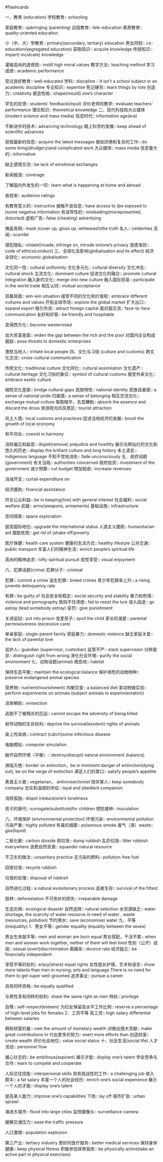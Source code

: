 #flashcards 

一、教育 (education)
学校教育:: schooling
<!--SR:!2023-12-21,2,225-->
家庭教育:: upbringing (parenting) <!--SR:!2023-12-31-20-14,12.9,243-->
远程教育:: tele-education <!--SR:!2023-12-31-20-33,12.9,243-->
素质教育:: quality-oriented education
<!--SR:!2023-12-21,2,227-->
小（中、大）学教育:: primary(secondary, tertiary) education <!--SR:!2023-12-13-17-20,2.4,243-->
男女同校:: co-education(segregated education) <!--SR:!2023-12-28-20-15,9.9,243-->
获取知识:: acquire knowledge <!--SR:!2023-12-13-17-20,2.4,243-->
传授知识:: impart( inculcate) knowledge
<!--SR:!2023-12-21,2,230-->
灌输高尚的道德观:: instill high moral values <!--SR:!2023-12-20-05-50,1.3,203-->
教学方法:: teaching method <!--SR:!2023-12-31-20-04,12.9,243-->
学习成绩:: academic performance
<!--SR:!2023-12-21,2,230-->
受过良好教育:: well-educated <!--SR:!2023-12-13-17-39,2.4,243-->
学科:: discipline - It isn't a school subject or an academic discipline <!--SR:!2023-12-13-17-26,2.4,243-->
专业知识:: expertise <!--SR:!2023-12-31-19-12,12.9,243-->
死记硬背:: learn things by rote <!--SR:!2023-12-13-10-55,2.5,250-->
创造力:: creativity <!--SR:!2023-12-13-22-14,2.4,243-->
塑造性格:: shape(mould) one’s character
<!--SR:!2023-12-21,2,225-->
学生的反馈:: students’ feedback(input) <!--SR:!2023-12-13-17-19,2.4,243-->
评价老师的教学:: evaluate teachers’ performance <!--SR:!2023-12-29-20-12,10.9,243-->
理论知识:: theoretical knowledge <!--SR:!2023-12-30-19-48,11.9,243-->
二、现代科技和大众媒体(modern science and mass media)
信息时代:: information age(era)
<!--SR:!2023-12-21,2,227-->
不断进步的技术:: advancing technology <!--SR:!2023-12-13-17-41,2.4,243-->
跟上科学的发展:: keep ahead of scientific advances
<!--SR:!2023-12-20,1,203-->
获取最新的信息:: acquire the latest messages <!--SR:!2023-12-27-15-48,8.7,243-->
做些厌倦和复杂的工作:: do some tiring(drudgery)and complicated work <!--SR:!2023-12-13-22-22,2.4,243-->
大众媒体:: mass media <!--SR:!2023-12-13-17-32,2.4,243-->
信息量大的:: informative
<!--SR:!2023-12-21,2,223-->
缺乏感情交流:: be lack of emotional exchanges
<!--SR:!2023-12-21,2,225-->
新闻报道:: coverage
<!--SR:!2023-12-21,2,225-->
了解国内外发生的一切:: learn what is happening at home and abroad
<!--SR:!2023-12-21,2,223-->
收视率:: audience ratings
<!--SR:!2023-12-21,2,223-->
有教育意义的:: instructive <!--SR:!2023-12-13-17-30,2.4,243-->
接触不良信息:: have access to (be exposed to )some negative information <!--SR:!2023-12-27-05-24,7.9,223-->
有误导性的:: misleading(misrepresented, distorted) <!--SR:!2023-12-13-17-20,2.4,243-->
虚假广告:: false (cheating) advertising
<!--SR:!2023-12-21,2,223-->
掩盖真相:: mask (cover up, gloss up, whitewash)the truth <!--SR:!2023-12-26-15-37,7.7,243-->
名人:: celebrities <!--SR:!2023-12-13-17-18,2.4,243-->
丑闻:: scandal
<!--SR:!2023-12-21,2,225-->
侵犯隐私:: violate(invade, infringe on, intrude on)one’s privacy <!--SR:!2023-12-13-17-37,2.4,243-->
道德准则:: code of ethics(conduct) <!--SR:!2023-12-20-15-01,1.3,203-->
三、全球化及影响(globalisation and its effect)
经济全球化:: economic globalisation
<!--SR:!2023-12-21,2,225-->
文化同一性:: cultural uniformity <!--SR:!2023-12-20-06-00,1.3,203-->
文化多元化:: cultural diversity <!--SR:!2023-12-13-17-32,2.4,243-->
文化冲击:: cultural shock <!--SR:!2023-12-30-20-31,11.9,243-->
主流文化:: dominant culture <!--SR:!2023-12-13-17-32,2.4,243-->
促进文化的融合:: promote cultural integration <!--SR:!2023-12-20-12-55,1.6,223-->
融入新的文化:: merge into new culture <!--SR:!2023-12-31-19-44,12.9,243-->
融入国际贸易:: participate in the world trade <!--SR:!2023-12-13-17-22,2.4,243-->
相互认同:: mutual acceptance
<!--SR:!2023-12-21,2,230-->
双赢局面:: win-win situation <!--SR:!2023-12-13-17-37,2.4,243-->
接受不同的文化和价值观:: embrace different cultures and values <!--SR:!2023-12-13-17-31,2.4,243-->
开拓全球市场:: explore the global market <!--SR:!2023-12-13-17-38,2.4,243-->
扩大出口:: expand export <!--SR:!2023-12-20-13-25,1.6,223-->
吸引外资:: attract foreign capital <!--SR:!2023-12-30-20-36,11.9,243-->
面对面交流:: face-to-face communication <!--SR:!2023-12-13-21-59,2.4,243-->
友好和好客:: be friendly and hospitable
<!--SR:!2023-12-21,2,223-->
变得西方化:: become westernised
<!--SR:!2023-12-21,2,225-->
加大贫富差距:: widen the gap between the rich and the poor <!--SR:!2023-12-29-20-11,10.9,243-->
对国内企业构成威胁:: pose threats to domestic enterprises
<!--SR:!2023-12-20,1,203-->
激怒当地人:: irritate local people <!--SR:!2023-12-13-17-19,2.4,243-->
四、文化与习俗 (culture and customs)
跨文化交流:: cross-cultural communication
<!--SR:!2023-12-21,2,227-->
传统文化:: traditional culture <!--SR:!2023-12-29-20-25,10.9,243-->
文化同化:: cultural assimilation <!--SR:!2023-12-20-22-08,1.6,223-->
文化遗产:: cultural heritage <!--SR:!2023-12-13-17-37,2.4,243-->
文化习俗的象征:: symbol of cultural customs <!--SR:!2023-12-14-02-00,2.4,243-->
接受外来文化:: embrace exotic culture
<!--SR:!2023-12-21,2,223-->
缩短文化差距:: bridge cultural gaps <!--SR:!2024-01-01-05-20,12.9,243-->
民族特性:: national identity <!--SR:!2023-12-13-17-22,2.4,243-->
民族自豪感:: a sense of national pride <!--SR:!2023-12-30-20-11,11.9,243-->
归属感:: a sense of belonging <!--SR:!2023-12-13-17-22,2.4,243-->
相互交流文化:: exchange mutual culture <!--SR:!2023-12-14-02-00,2.4,243-->
吸取精华，去其糟粕:: absorb the essence and discard the dross <!--SR:!2023-12-13-17-20,2.4,243-->
旅游观光的风景区:: tourist attraction
<!--SR:!2023-12-21,2,227-->
风土人情:: local customs and practices <!--SR:!2023-12-20-13-21,1.6,223-->
促进当地经济的发展:: boost the growth of local economy
<!--SR:!2023-12-21,2,223-->
和平共处:: coexist in harmony
<!--SR:!2023-12-21,2,223-->
消除偏见和敌意:: dispel(remove) prejudice and hostility <!--SR:!2023-12-20-04-43,1.3,203-->
展示光辉灿烂的文化和悠久的历史:: display the brilliant culture and long history <!--SR:!2023-12-31-05-26,11.9,243-->
本土语言:: indigenous language <!--SR:!2023-12-13-17-19,2.4,243-->
不知不觉地消失:: fade unconsciously <!--SR:!2023-12-13-17-27,2.4,243-->
五．政府话题 (government) 
有关当局:: authorities concerned <!--SR:!2023-12-20-11-54,1.6,223-->
政府投资:: investment of the government <!--SR:!2023-12-13-17-37,2.4,243-->
减少预算:: cut budget <!--SR:!2023-12-29-20-35,10.9,243-->
增加税收:: increase revenues
<!--SR:!2023-12-21,2,225-->
消减开支:: curtail expenditure on
<!--SR:!2023-12-21,2,223-->
经济援助:: financial assistance
<!--SR:!2023-12-21,2,225-->
符合公众利益:: be in keeping(line) with general interest <!--SR:!2023-12-13-17-27,2.4,243-->
社会福利:: social welfare <!--SR:!2023-12-13-17-20,2.4,243-->
武器:: arms(weapons, armaments) <!--SR:!2023-12-31-20-31,12.9,243-->
基础设施:: infrastructure
<!--SR:!2023-12-21,2,225-->
空间探索:: space exploration
<!--SR:!2023-12-21,2,225-->
提高国际地位:: upgrade the international status <!--SR:!2023-12-13-10-51,2.5,250-->
人道主义援助:: humanitarian aid <!--SR:!2023-12-20-05-40,1.3,203-->
摆脱贫困:: get rid of (shake off)poverty
<!--SR:!2023-12-21,2,230-->
医疗保健:: health care system <!--SR:!2023-12-13-10-55,2.5,250-->
健康的生活方式:: healthy lifestyle <!--SR:!2023-12-30-20-24,11.9,243-->
公共交通:: public transport <!--SR:!2023-12-13-17-36,2.4,243-->
丰富人们的精神生活:: enrich people’s spiritual life
<!--SR:!2023-12-21,2,225-->
高尚的精神追求:: lofty spiritual pursuit <!--SR:!2023-12-20-05-41,1.3,210-->
视觉享受:: visual enjoyment
<!--SR:!2023-12-21,2,230-->
六、犯罪话题(crime)
犯罪分子:: criminal
<!--SR:!2023-12-21,2,225-->
犯罪:: commit a crime <!--SR:!2023-12-20-13-02,1.6,223-->
滋生犯罪:: breed crimes <!--SR:!2023-12-13-17-38,2.4,243-->
青少年犯罪率上升:: a rising juvenile delinquency rate
<!--SR:!2023-12-20,1,203-->
有罪:: be guilty of <!--SR:!2023-12-13-17-41,2.4,243-->
社会安全和稳定:: social security and stability <!--SR:!2023-12-13-17-20,2.4,243-->
暴力和色情:: violence and pornography <!--SR:!2023-12-13-17-37,2.4,243-->
抵挡不住诱惑:: fail to resist the lure <!--SR:!2023-12-20-04-48,1.3,203-->
误入歧途:: go astray (lead somebody astray) <!--SR:!2023-12-13-17-20,2.4,243-->
惩罚:: give punishment
<!--SR:!2023-12-21,2,225-->
关进监狱:: put into prison <!--SR:!2023-12-13-17-25,2.4,243-->
宠爱孩子:: spoil the child <!--SR:!2023-12-13-17-20,2.4,243-->
家长的溺爱:: parental permissiveness (excessive care)
<!--SR:!2023-12-21,2,223-->
单亲家庭:: single-parent family <!--SR:!2023-12-13-17-38,2.4,243-->
家庭暴力:: domestic violence <!--SR:!2023-12-13-17-28,2.4,243-->
缺乏家庭关爱:: the lack of parental love
<!--SR:!2023-12-21,2,225-->
监护人:: guardian (supervisor, custodian) <!--SR:!2023-12-13-17-41,2.4,243-->
监管不严:: slack supervision <!--SR:!2023-12-20-14-58,1.3,203-->
分辨是非:: distinguish right from wrong <!--SR:!2023-12-30-20-33,11.9,243-->
净化社会环境:: purify the social environment <!--SR:!2023-12-25-20-30,6.9,223-->
七、动物话题(animal)
栖息地:: habitat
<!--SR:!2023-12-21,2,225-->
保持生态平衡:: maintain the ecological balance <!--SR:!2023-12-20-13-23,1.6,223-->
保护濒危的动物物种:: preserve endangered animal species
<!--SR:!2023-12-21,2,223-->
营养物:: nutrient(nourishment) <!--SR:!2024-01-01-05-22,12.9,243-->
均衡饮食:: a balanced diet <!--SR:!2023-12-29-19-31,10.9,243-->
拿动物做实验:: perform experiments on animals (subject animals to experimentation)
<!--SR:!2023-12-21,2,223-->
活体解剖:: vivisection
<!--SR:!2023-12-21,2,225-->
逃脱不了被残杀的厄运:: cannot escape the adversity of being killed
<!--SR:!2023-12-21,2,223-->
剥夺动物的生存权利:: deprive the survival(existent) rights of animals
<!--SR:!2023-12-21,2,227-->
染上传染病:: contract (catch)some infectious disease
<!--SR:!2023-12-21,2,225-->
电脑模拟:: computer simulation
<!--SR:!2023-12-21,2,225-->
破坏自然环境（平衡）:: destroy(disrupt) natural environment (balance)
<!--SR:!2023-12-21,2,227-->
濒临灭绝:: border on extinction，be in imminent danger of extinction(dying out), be on the verge of extinction <!--SR:!2023-12-14-02-00,2.4,243-->
满足人们的胃口:: satisfy people’s appetite
<!--SR:!2023-12-20,1,203-->
素食主义者:: vegetarian， antivivisectionist <!--SR:!2023-12-27-14-24,8.7,243-->
陪伴某人:: keep somebody company <!--SR:!2023-12-20-22-12,1.6,223-->
忠实和温顺的伴侣:: loyal and obedient companion
<!--SR:!2023-12-20,1,205-->
消除孤独:: dispel (reduce)one’s loneliness
<!--SR:!2023-12-20,1,210-->
孩子的替代:: surrogate(substitute)for children <!--SR:!2023-12-20-10-48,1.5,223-->
预防接种:: inoculation
<!--SR:!2023-12-20,1,205-->
八、环境保护 (environmental protection)
环境污染:: environmental pollution <!--SR:!2023-12-13-17-32,2.4,243-->
污染严重:: highly polluted <!--SR:!2023-12-13-17-39,2.4,243-->
有毒的烟雾:: poisonous smoke <!--SR:!2023-12-13-17-41,2.4,243-->
废气（液）waste:: gas(liquid)
<!--SR:!2023-12-21,2,225-->
二氧化碳:: carbon dioxide <!--SR:!2023-12-31-05-53,12.3,250-->
倒垃圾:: dump rubbish <!--SR:!2024-01-01-06-13,13.3,250-->
乱扔垃圾:: litter rubbish everywhere <!--SR:!2023-12-13-17-27,2.4,243-->
浪费自然资源:: squander natural resource
<!--SR:!2023-12-21,2,223-->
不卫生的做法:: unsanitary practice <!--SR:!2023-12-13-17-41,2.4,243-->
无污染的燃料:: pollution-free fuel
<!--SR:!2023-12-21,2,223-->
回收垃圾:: recycle rubbish
<!--SR:!2023-12-21,2,225-->
垃圾的处理:: disposal of rubbish
<!--SR:!2023-12-21,2,227-->
自然进化过程:: a natural evolutionary process <!--SR:!2023-12-20-14-58,1.3,203-->
适者生存:: survival of the fittest
<!--SR:!2023-12-21,2,223-->
毁林:: deforestation <!--SR:!2023-12-13-17-22,2.4,243-->
不可弥补的损失:: irreparable damage
<!--SR:!2023-12-20,1,205-->
生态灾祸:: ecological disaster <!--SR:!2023-12-28-19-42,9.9,243-->
自然选择:: natural selection <!--SR:!2023-12-31-20-24,12.9,243-->
水资源缺乏:: water shortage, the scarcity of water resource in need of water , waste (resources, pollution) <!--SR:!2023-12-13-22-08,2.4,243-->
节约用水:: save (economise) water <!--SR:!2023-12-13-17-39,2.4,243-->
九、平等(inequality)
1．男女平等:: gender equality (equality between the sexes)
<!--SR:!2023-12-21,2,223-->
男女生来就平等:: men and woman are born equal <!--SR:!2023-12-13-10-56,2.5,250-->
男女搭配，干活不累:: when men and woman work together, neither of them will feel tired <!--SR:!2023-12-25-20-34,6.9,223-->
性别（公开）歧视:: sexual (overt)discrimination <!--SR:!2023-12-29-05-12,10.3,250-->
离婚率:: divorce rate <!--SR:!2024-01-01-05-24,12.9,243-->
经济独立:: be financially independent
<!--SR:!2023-12-21,2,225-->
享受平等的权利:: enjoy(share) equal rights <!--SR:!2023-12-13-17-31,2.4,243-->
女性擅长护理，艺术和语言:: show more talents than men in nursing, arts and language There is no need for them to get super well-groomed <!--SR:!2023-12-13-22-01,2.4,243-->
追求事业:: pursue a career
<!--SR:!2023-12-21,2,225-->
具有同样资格:: be equally qualified
<!--SR:!2023-12-21,2,223-->
与男性享有同样的权利:: share the same right as men <!--SR:!2024-01-01-05-25,12.9,243-->
特权:: privilege
<!--SR:!2023-12-21,2,225-->
自尊:: self-respect(esteem) <!--SR:!2023-12-13-17-41,2.4,243-->
为妇女保留高水平工作比例:: reserve a percentage of high-level jobs for females <!--SR:!2023-12-13-17-32,2.4,243-->
2．工资平等
高工资:: high salary differential between salaries
<!--SR:!2023-12-21,2,225-->
拥有财富的量:: owe the amount of monetary wealth <!--SR:!2023-12-20-12-34,1.6,223-->
对做出很大贡献:: make great contributions to <!--SR:!2024-01-12-22-12,24.6,270-->
付出更多的努力:: exert more efforts than <!--SR:!2023-12-13-17-31,2.4,243-->
创造财富:: create wealth <!--SR:!2023-12-13-17-25,2.4,243-->
评价社会地位:: value social status <!--SR:!2023-12-13-17-19,2.4,243-->
十、社会生活(social life)
人才流动:: personnel flow
<!--SR:!2023-12-21,2,225-->
雄心壮志的:: be ambitious(aspirant) <!--SR:!2023-12-13-17-43,2.4,243-->
展示才能:: display one’s talent <!--SR:!2023-12-13-17-31,2.4,243-->
学会竞争与合作:: learn to compete and cooperate
<!--SR:!2023-12-21,2,225-->
人际交往技能:: interpersonal skills <!--SR:!2023-12-13-17-26,2.4,243-->
具有挑战性的工作:: a challenging job <!--SR:!2023-12-13-10-51,2.5,250-->
收入颇丰:: a fat salary <!--SR:!2023-12-31-05-18,12.3,250-->
丰富一个人的社会经历:: enrich one’s social experience <!--SR:!2023-12-30-06-08,11.3,250-->
展示一个人的才能:: display one’s talent
<!--SR:!2023-12-21,2,225-->
提高某人能力:: improve one’s capabilities <!--SR:!2023-12-20-06-04,1.3,203-->
下岗:: lay off <!--SR:!2023-12-13-17-20,2.4,243-->
城市扩张:: urban sprawl
<!--SR:!2023-12-20,1,210-->
涌进大城市:: flood into large cities <!--SR:!2023-12-13-17-29,2.4,243-->
监控摄像头:: surveillance camera
<!--SR:!2023-12-21,2,223-->
缓解交通压力:: ease the traffic pressure
<!--SR:!2023-12-21,2,225-->
人口激增:: population explosion
<!--SR:!2023-12-20,1,205-->
第三产业:: tertiary industry <!--SR:!2023-12-31-20-10,12.9,243-->
更好的医疗服务:: better medical services <!--SR:!2023-12-13-17-38,2.4,243-->
保持身体健康:: keep physical fitness <!--SR:!2023-12-13-22-00,2.4,243-->
积极参加体育锻炼:: be physically active(take an active part in physical exercises)
<!--SR:!2023-12-21,2,225-->



